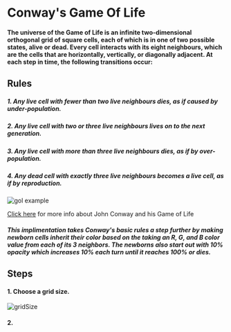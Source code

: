 # Conway's Game Of Life


#### The universe of the Game of Life is an infinite two-dimensional orthogonal grid of square cells, each of which is in one of two possible states, alive or dead. Every cell interacts with its eight neighbours, which are the cells that are horizontally, vertically, or diagonally adjacent. At each step in time, the following transitions occur:

## Rules

##### 1. Any live cell with fewer than two live neighbours dies, as if caused by under-population.
##### 2. Any live cell with two or three live neighbours lives on to the next generation.
##### 3. Any live cell with more than three live neighbours dies, as if by over-population.
##### 4. Any dead cell with exactly three live neighbours becomes a live cell, as if by reproduction.


![gol example](https://upload.wikimedia.org/wikipedia/commons/e/e5/Gospers_glider_gun.gif)

[Click here](https://en.wikipedia.org/wiki/Conway%27s_Game_of_Life)
for more info about John Conway and his Game of Life

##### This implimentation takes Conway's basic rules a step further by making newborn cells inherit their color based on the taking an R, G, and B color value from each of its 3 neighbors. The newborns also start out with 10% opacity which increases 10% each turn until it reaches 100% or dies.

## Steps

#### 1. Choose a grid size.
![gridSize](https://github.com/kolbeypruitt/gol/blob/master/step_1.png)
#### 2. 
